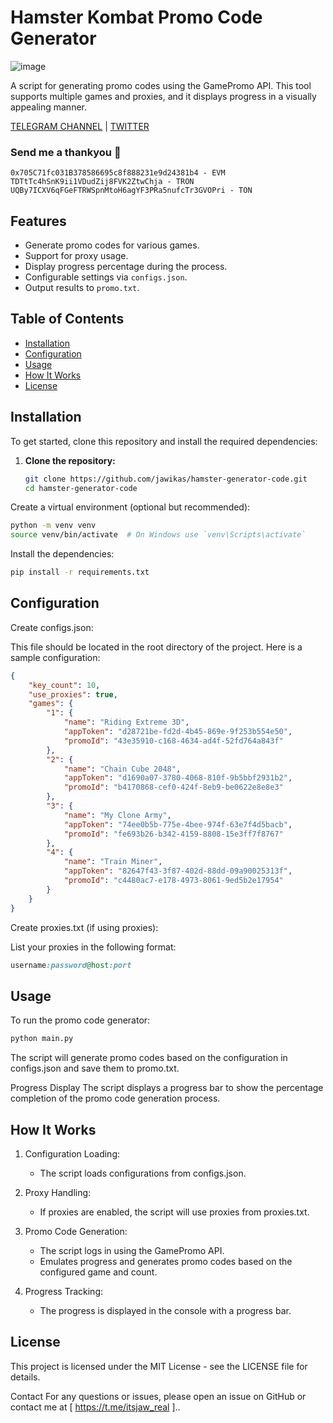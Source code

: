 # Hamster Kombat Promo Code Generator

![image](https://github.com/user-attachments/assets/2c32eccc-7173-42b6-967d-8489756edcc5)


A script for generating promo codes using the GamePromo API. This tool supports multiple games and proxies, and it displays progress in a visually appealing manner.

[TELEGRAM CHANNEL](https://t.me/Deeplchain) | [TWITTER](https://x.com/itsjaw_real)

### Send me a thankyou 💪 
```
0x705C71fc031B378586695c8f888231e9d24381b4 - EVM
TDTtTc4hSnK9ii1VDudZij8FVK2ZtwChja - TRON
UQBy7ICXV6qFGeFTRWSpnMtoH6agYF3PRa5nufcTr3GVOPri - TON
```

## Features

- Generate promo codes for various games.
- Support for proxy usage.
- Display progress percentage during the process.
- Configurable settings via `configs.json`.
- Output results to `promo.txt`.

## Table of Contents

- [Installation](#installation)
- [Configuration](#configuration)
- [Usage](#usage)
- [How It Works](#how-it-works)
- [License](#license)

## Installation

To get started, clone this repository and install the required dependencies:

1. **Clone the repository:**

   ```bash
   git clone https://github.com/jawikas/hamster-generator-code.git
   cd hamster-generator-code
Create a virtual environment (optional but recommended):

```bash
python -m venv venv
source venv/bin/activate  # On Windows use `venv\Scripts\activate`
```
Install the dependencies:

```bash
pip install -r requirements.txt
```

## Configuration
Create configs.json:

This file should be located in the root directory of the project. Here is a sample configuration:

```json
{
    "key_count": 10,
    "use_proxies": true,
    "games": {
        "1": {
            "name": "Riding Extreme 3D",
            "appToken": "d28721be-fd2d-4b45-869e-9f253b554e50",
            "promoId": "43e35910-c168-4634-ad4f-52fd764a843f"
        },
        "2": {
            "name": "Chain Cube 2048",
            "appToken": "d1690a07-3780-4068-810f-9b5bbf2931b2",
            "promoId": "b4170868-cef0-424f-8eb9-be0622e8e8e3"
        },
        "3": {
            "name": "My Clone Army",
            "appToken": "74ee0b5b-775e-4bee-974f-63e7f4d5bacb",
            "promoId": "fe693b26-b342-4159-8808-15e3ff7f8767"
        },
        "4": {
            "name": "Train Miner",
            "appToken": "82647f43-3f87-402d-88dd-09a90025313f",
            "promoId": "c4480ac7-e178-4973-8061-9ed5b2e17954"
        }
    }
}

```
Create proxies.txt (if using proxies):

List your proxies in the following format:

```ruby
username:password@host:port
```
## Usage
To run the promo code generator:

```bash
python main.py
```
The script will generate promo codes based on the configuration in configs.json and save them to promo.txt.

Progress Display
The script displays a progress bar to show the percentage completion of the promo code generation process.

## How It Works
1. Configuration Loading:

   - The script loads configurations from configs.json.

2. Proxy Handling:

   - If proxies are enabled, the script will use proxies from proxies.txt.

3. Promo Code Generation:

   - The script logs in using the GamePromo API.
   - Emulates progress and generates promo codes based on the configured game and count.

4. Progress Tracking:

   - The progress is displayed in the console with a progress bar.


## License
This project is licensed under the MIT License - see the LICENSE file for details.

Contact
For any questions or issues, please open an issue on GitHub or contact me at [ https://t.me/itsjaw_real ]..
